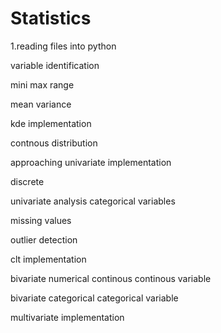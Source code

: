 # Statistics
1.reading files  into python

variable identification


mini max range

mean variance

kde implementation

contnous distribution

approaching univariate implementation

discrete

univariate analysis categorical variables

missing values

outlier detection

clt implementation


bivariate numerical continous continous variable

bivariate categorical categorical variable

multivariate implementation
